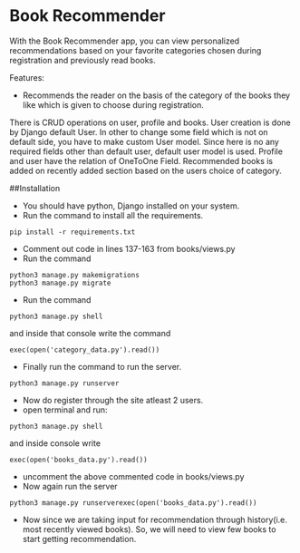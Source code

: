 # Book Recommender
With the Book Recommender app, you can view personalized recommendations based on your favorite categories chosen
        during registration and previously read books.

Features:
- Recommends the reader on the basis of the category of the books they like which is given to choose during registration.

There is CRUD operations on user, profile and books.
User creation is done by Django default User. In other to change some field which is not on default side, you have to make custom User model. Since here is no any required fields other than default user, default user model is used.
Profile and user have the relation of OneToOne Field.
Recommended books is added on recently added section based on the users choice of category.

##Installation
- You should have python, Django installed on your system.
- Run the command to install all the requirements.
```
pip install -r requirements.txt
```
- Comment out code in lines 137-163 from books/views.py
- Run the command
```
python3 manage.py makemigrations
python3 manage.py migrate
```
- Run the command
```
python3 manage.py shell
```
and inside that console write the command
```
exec(open('category_data.py').read())
```
- Finally run the command to run the server.
```
python3 manage.py runserver
```
- Now do register through the site atleast 2 users.
- open terminal and run:
```
python3 manage.py shell
```
and inside console write
```
exec(open('books_data.py').read())
```
- uncomment the above commented code in books/views.py
- Now again run the server
```
python3 manage.py runserverexec(open('books_data.py').read())
```
- Now since we are taking input for recommendation through history(i.e. most recently viewed books). So, we will need to view few books to start getting recommendation.

